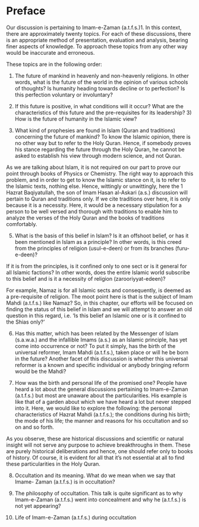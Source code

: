 Preface
=======

Our discussion is pertaining to Imam-e-Zaman (a.t.f.s.)1. In this
context, there are approximately twenty topics. For each of these
discussions, there is an appropriate method of presentation, evaluation
and analysis, bearing finer aspects of knowledge. To approach these
topics from any other way would be inaccurate and erroneous.

These topics are in the following order:

1) The future of mankind in heavenly and non-heavenly religions. In
other words, what is the future of the world in the opinion of various
schools of thoughts? Is humanity heading towards decline or to
perfection? Is this perfection voluntary or involuntary?

2) If this future is positive, in what conditions will it occur? What
are the characteristics of this future and the pre-requisites for its
leadership? 3) How is the future of humanity in the Islamic view?

4) What kind of prophesies are found in Islam (Quran and traditions)
concerning the future of mankind? To know the Islamic opinion, there is
no other way but to refer to the Holy Quran. Hence, if somebody proves
his stance regarding the future through the Holy Quran, he cannot be
asked to establish his view through modern science, and not Quran.

As we are talking about Islam, it is not required on our part to prove
our point through books of Physics or Chemistry. The right way to
approach this problem, and in order to get to know the Islamic stance on
it, is to refer to the Islamic texts, nothing else. Hence, wittingly or
unwittingly, here the 1 Hazrat Baqiyatullah, the son of Imam Hasan
al-Askari (a.s.) discussion will pertain to Quran and traditions only.
If we cite traditions over here, it is only because it is a necessity.
Here, it would be a necessary stipulation for a person to be well versed
and thorough with traditions to enable him to analyze the verses of the
Holy Quran and the books of traditions comfortably.

5) What is the basis of this belief in Islam? Is it an offshoot belief,
or has it been mentioned in Islam as a principle? In other words, is
this creed from the principles of religion (usul-e-deen) or from its
branches (furu-e-deen)?

If it is from the principles, is it confined only to one sect or is it
general for all Islamic factions? In other words, does the entire
Islamic world subscribe to this belief and is it a necessity of religion
(zarooriyyat-edeen)?

For example, Namaz is for all Islamic sects and consequently, is deemed
as a pre-requisite of religion. The moot point here is that is the
subject of Imam Mahdi (a.t.f.s.) like Namaz? So, in this chapter, our
efforts will be focused on finding the status of this belief in Islam
and we will attempt to answer an old question in this regard, i.e. ‘Is
this belief an Islamic one or is it confined to the Shias only?’

6) Has this matter, which has been related by the Messenger of Islam
(s.a.w.a.) and the infallible Imams (a.s.) as an Islamic principle, has
yet come into occurrence or not? To put it simply, has the birth of the
universal reformer, Imam Mahdi (a.t.f.s.), taken place or will he be
born in the future? Another facet of this discussion is whether this
universal reformer is a known and specific individual or anybody
bringing reform would be the Mahdi?

7) How was the birth and personal life of the promised one? People have
heard a lot about the general discussions pertaining to Imam-e-Zaman
(a.t.f.s.) but most are unaware about the particularities. His example
is like that of a garden about which we have heard a lot but never
stepped into it. Here, we would like to explore the following: the
personal characteristics of Hazrat Mahdi (a.t.f.s.); the conditions
during his birth; the mode of his life; the manner and reasons for his
occultation and so on and so forth.

As you observe, these are historical discussions and scientific or
natural insight will not serve any purpose to achieve breakthroughs in
them. These are purely historical deliberations and hence, one should
refer only to books of history. Of course, it is evident for all that
it’s not essential at all to find these particularities in the Holy
Quran.

8) Occultation and its meaning. What do we mean when we say that Imame-
Zaman (a.t.f.s.) is in occultation?

9) The philosophy of occultation. This talk is quite significant as to
why Imam-e-Zaman (a.t.f.s.) went into concealment and why he (a.t.f.s.)
is not yet appearing?

10) Life of Imam-e-Zaman (a.t.f.s.) during occultation
